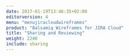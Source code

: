 ```yaml
---
date: 2017-01-19T13:46:35+02:00
editorversion: 4
menu: "menujiracloudwireframes"
product: "Balsamiq Wireframes for JIRA Cloud"
title: "Sharing and Reviewing"
weight: 2240
include: sharing
---
```

